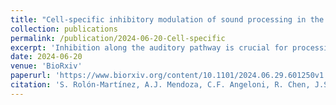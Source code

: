 ```yaml
---
title: "Cell-specific inhibitory modulation of sound processing in the auditory thalamus"
collection: publications
permalink: /publication/2024-06-20-Cell-specific
excerpt: 'Inhibition along the auditory pathway is crucial for processing of acoustic information. Within the auditory thalamus, a key region in the central auditory pathway, inhibition is provided by the thalamic reticular nucleus (TRN), comprised of two large classes of inhibitory neurons, parvalbumin (PVTRN) and somatostatin (SSTTRN) positive. In the auditory cortex, PV and SST neurons differentially shape auditory processing. We found that the ventral MGB, the thalamic region in the direct ascending auditory pathway, receives inputs predominantly from PVTRN neurons, whereas SSTTRN neurons project to the dorso-medial regions of MGB. Consistently, inactivating PVTRN neurons increased sound-evoked activity in over a third of neurons in the vMGB, with another large fraction of neurons being suppressed. By contrast, inactivating SSTTRN neuronal activity largely reduced tone-evoked activity in vMGB neurons. Cell type-specific computational models revealed candidate circuit mechanisms for generating the bi-directional effects of TRN inactivation on MGB sound responses. These differential inhibitory pathways within the auditory thalamus suggest a cell-specific role for thalamic inhibition in auditory computation and behavior.'
date: 2024-06-20
venue: 'BioRxiv'
paperurl: 'https://www.biorxiv.org/content/10.1101/2024.06.29.601250v1'
citation: 'S. Rolón-Martínez, A.J. Mendoza, C.F. Angeloni, R. Chen, J.S. Haas, M.N. Geffen. (2024). &quot;Cell-specific inhibitory modulation of sound processing in the auditory thalamus.&quot; <i>BioRxiv</i>. DOI:'
---
```



